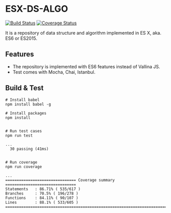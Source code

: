 # ESX-DS-ALGO

[![Build Status](https://travis-ci.org/harryho/esx-ds-algo.svg?branch=master)](https://travis-ci.org/harryho/esx-ds-algo)
[![Coverage Status](https://coveralls.io/repos/github/harryho/esx-ds-algo/badge.svg?branch=master)](https://coveralls.io/github/harryho/esx-ds-algo?branch=master)

It is a repository of data structure and algorithm implemented in ES X, aka. ES6 or ES2015. 

## Features

* The repository is implemented with ES6 features instead of Vallina JS.
* Test comes with Mocha, Chai, Istanbul.

## Build & Test

```
# Install babel
npm install babel -g

# Install packages
npm install


# Run test cases
npm run test

...
  30 passing (41ms)


# Run coverage
npm run coverage

...
=============================== Coverage summary ===============================
Statements   : 86.71% ( 535/617 )
Branches     : 70.5% ( 196/278 )
Functions    : 84.11% ( 90/107 )
Lines        : 88.1% ( 533/605 )
================================================================================

```


